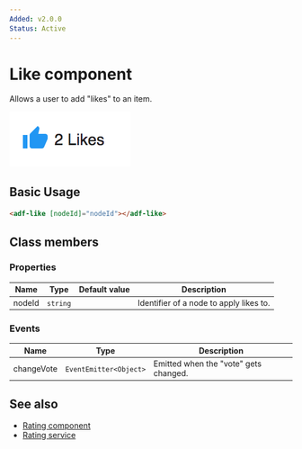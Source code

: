 ```yaml
---
Added: v2.0.0
Status: Active
---
```


# Like component

Allows a user to add "likes" to an item.

![Custom columns](../docassets/images/social1.png)

## Basic Usage

```html
<adf-like [nodeId]="nodeId"></adf-like>
```

## Class members

### Properties

| Name | Type | Default value | Description |
| -- | -- | -- | -- |
| nodeId | `string` |  | Identifier of a node to apply likes to. |

### Events

| Name | Type | Description |
| -- | -- | -- |
| changeVote | `EventEmitter<Object>` | Emitted when the "vote" gets changed. |

## See also

-   [Rating component](rating.component.md)
-   [Rating service](rating.service.md)
